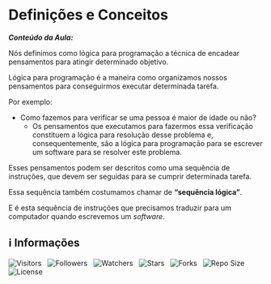 <!-- Título -->
# Definições e Conceitos

***Conteúdo da Aula:***

Nós definimos como lógica para programação a técnica de encadear pensamentos para atingir determinado objetivo.

Lógica para programação é a maneira como organizamos nossos pensamentos para conseguirmos executar determinada tarefa.

Por exemplo:

* Como fazemos para verificar se uma pessoa é maior de idade ou não?
  * Os pensamentos que executamos para fazermos essa verificação constituem a lógica para resolução desse problema e, consequentemente, são a lógica para programação para se escrever um software para se resolver este problema.

Esses pensamentos podem ser descritos como uma sequência de instruções, que devem ser seguidas para se cumprir determinada tarefa.

Essa sequência também costumamos chamar de **“sequência lógica”**.

E é esta sequência de instruções que precisamos traduzir para um computador quando escrevemos um *software*.

<!-- Informações -->
## &#8505; Informações

![Visitors](https://api.visitorbadge.io/api/visitors?path=Devsgeeknerd%2Fcla-def-con-int-log-par-pro-com-bas&label=Visitantes&labelColor=%23700070&labelStyle=none&countColor=%23000fff&style=plastic&color=%23ffffff "Total de Visitante")
&nbsp;
![Followers](https://img.shields.io/github/followers/Devsgeeknerd?style=p&label=Seguidores&labelColor=800080&color=000fff "Total de Seguidores")
&nbsp;
![Watchers](https://img.shields.io/github/watchers/Devsgeeknerd/cla-def-con-int-log-par-pro-com-bas?style=p&label=Observadores&labelColor=800080&color=000fff "Total de Observadores")
&nbsp;
![Stars](https://img.shields.io/github/stars/Devsgeeknerd/cla-def-con-int-log-par-pro-com-bas?style=p&label=Estrelas&labelColor=800080&color=000fff "Total de Estrelas")
&nbsp;
![Forks](https://img.shields.io/github/forks/Devsgeeknerd/cla-def-con-int-log-par-pro-com-bas?style=p&label=Bifurcações&labelColor=800080&color=000fff "Total de Bifurcações")
&nbsp;
![Repo Size](https://img.shields.io/github/repo-size/Devsgeeknerd/cla-def-con-int-log-par-pro-com-bas?style=p&label=Tamanho&labelColor=800080&color=000fff "Tamanho do Repositório")
&nbsp;
![License](https://img.shields.io/github/license/Devsgeeknerd/cla-def-con-int-log-par-pro-com-bas?style=p&label=Licença&labelColor=800080&color=000fff "Licença do Repositório")
